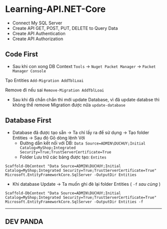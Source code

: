 # Learning-API.NET-Core

+ Connect My SQL Server
+ Create API GET, POST, PUT, DELETE to Query Data
+ Create API Authentication
+ Create API Authorization


 ## Code First 
 - Sau khi con xong DB Context
`Tools` -> `Nuget Packet Manager` -> `Packet Manager Console`

Tạo Entities
`Add-Migration AddTblLoai`

Remove đi nếu sai
`Remove-Migration AddTblLoai`


- Sau khi đã chắn chắn thì mới update Database, vì đã update databse thì không thể remove Migration được nữa
`update-database`



## Database First 

- Database đã được tạo sẵn -> Ta chỉ lấy ra để sử dụng
-> Tạo folder Entities
-> Sau đó Gõ dòng lệnh Với 
   + Đường dẫn kết nối với DB: `Data Source=ADMIN\DUCHUY;Initial Catalog=MyShop;Integrated Security=True;TrustServerCertificate=True`
   + Folder Lưu trữ các bảng được tạo: `Entites`
 
`Scaffold-DbContext "Data Source=ADMIN\DUCHUY;Initial Catalog=MyShop;Integrated Security=True;TrustServerCertificate=True" Microsoft.EntityFrameworkCore.SqlServer -OutputDir Entities`


- Khi database Update -> Ta muốn ghi đè lại folder Entities ( `-f` *sau cùng* )


`Scaffold-DbContext "Data Source=ADMIN\DUCHUY;Initial Catalog=MyShop;Integrated Security=True;TrustServerCertificate=True" Microsoft.EntityFrameworkCore.SqlServer -OutputDir Entities -f`

  ---------------------------------------------------------------
  DEV PANDA
  ---------------------------------------------------------------
